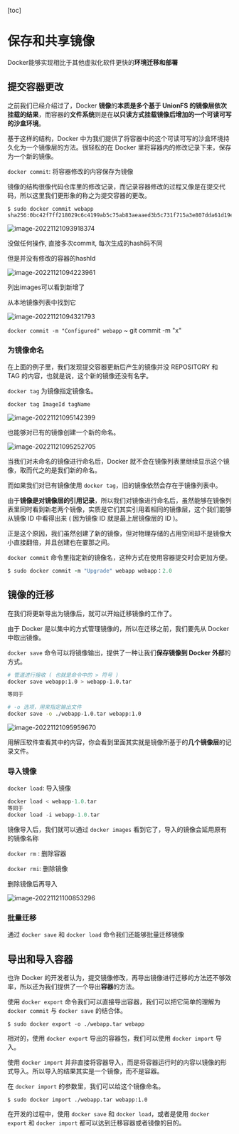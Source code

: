 [toc]

# 保存和共享镜像

Docker能够实现相比于其他虚拟化软件更快的**环境迁移和部署**

## 提交容器更改

之前我们已经介绍过了，Docker **镜像**的**本质是多个基于 UnionFS 的镜像层依次挂载的结果**，而容器的**文件系统**则是在**以只读方式挂载镜像后增加的一个可读可写的沙盒环境**。

基于这样的结构，Docker 中为我们提供了将容器中的这个可读可写的沙盒环境持久化为一个镜像层的方法。很轻松的在 Docker 里将容器内的修改记录下来，保存为一个新的镜像。

`docker commit`: 将容器修改的内容保存为镜像

镜像的结构很像代码仓库里的修改记录，而记录容器修改的过程又像是在提交代码，所以这里我们更形象的称之为提交容器的更改。

```
$ sudo docker commit webapp
sha256:0bc42f7ff218029c6c4199ab5c75ab83aeaaed3b5c731f715a3e807dda61d19e
```

![image-20221121093918374](../imgs/image-20221121093918374.png)

没做任何操作, 直接多次commit, 每次生成的hash码不同

但是并没有修改的容器的hashId

![image-20221121094223961](../imgs/image-20221121094223961.png)

列出images可以看到新增了

从本地镜像列表中找到它

![image-20221121094321793](../imgs/image-20221121094321793.png)

`docker commit -m "Configured" webapp` ~ git commit -m "x"

### 为镜像命名

在上面的例子里，我们发现提交容器更新后产生的镜像并没 REPOSITORY 和 TAG 的内容，也就是说，这个新的镜像还没有名字。

`docker tag` 为镜像指定镜像名。

`docker tag ImageId tagName`

![image-20221121095142399](../imgs/image-20221121095142399.png)

也能够对已有的镜像创建一个新的命名。

![image-20221121095252705](../imgs/image-20221121095252705.png)

当我们对未命名的镜像进行命名后，Docker 就不会在镜像列表里继续显示这个镜像，取而代之的是我们新的命名。

而如果我们对已有镜像使用 `docker tag`，旧的镜像依然会存在于镜像列表中。

由于**镜像是对镜像层的引用记录**，所以我们对镜像进行命名后，虽然能够在镜像列表里同时看到新老两个镜像，实质是它们其实引用着相同的镜像层，这个我们能够从镜像 ID 中看得出来 ( 因为镜像 ID 就是最上层镜像层的 ID )。

正是这个原因，我们虽然创建了新的镜像，但对物理存储的占用空间却不是镜像大小直接翻倍，并且创建也在霎那之间。

 `docker commit` 命令里指定新的镜像名，这种方式在使用容器提交时会更加方便。

```ruby
$ sudo docker commit -m "Upgrade" webapp webapp：2.0
```



## 镜像的迁移

在我们将更新导出为镜像后，就可以开始迁移镜像的工作了。

由于 Docker 是以集中的方式管理镜像的，所以在迁移之前，我们要先从 Docker 中取出镜像。

`docker save` 命令可以将镜像输出，提供了一种让我们**保存镜像到 Docker 外部**的方式。

```sh
# 管道进行接收 ( 也就是命令中的 > 符号 )
docker save webapp:1.0 > webapp-1.0.tar

等同于

# -o 选项，用来指定输出文件
docker save -o ./webapp-1.0.tar webapp:1.0
```

![image-20221121095959670](../imgs/image-20221121095959670.png)

用解压软件查看其中的内容，你会看到里面其实就是镜像所基于的**几个镜像层**的记录文件。

### 导入镜像

`docker load`: 导入镜像

```hs
docker load < webapp-1.0.tar
等同于
docker load -i webapp-1.0.tar
```

镜像导入后，我们就可以通过 `docker images` 看到它了，导入的镜像会延用原有的镜像名称

`docker rm` : 删除容器

`docker rmi`: 删除镜像

删除镜像后再导入

![image-20221121100853296](../imgs/image-20221121100853296.png)

### 批量迁移

通过 `docker save` 和 `docker load` 命令我们还能够批量迁移镜像



## 导出和导入容器

也许 Docker 的开发者认为，提交镜像修改，再导出镜像进行迁移的方法还不够效率，所以还为我们提供了一个导出**容器**的方法。

使用 `docker export` 命令我们可以直接导出容器，我们可以把它简单的理解为 `docker commit` 与 `docker save` 的结合体。

```shell
$ sudo docker export -o ./webapp.tar webapp
```

相对的，使用 `docker export` 导出的容器包，我们可以使用 `docker import` 导入。

使用 `docker import` 并非直接将容器导入，而是将容器运行时的内容以镜像的形式导入。所以导入的结果其实是一个镜像，而不是容器。

在 `docker import` 的参数里，我们可以给这个镜像命名。

```shell
$ sudo docker import ./webapp.tar webapp:1.0
```

在开发的过程中，使用 `docker save` 和 `docker load`，或者是使用 `docker export` 和 `docker import` 都可以达到迁移容器或者镜像的目的。